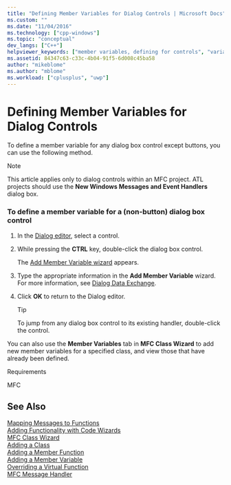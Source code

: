 ```yaml
---
title: "Defining Member Variables for Dialog Controls | Microsoft Docs"
ms.custom: ""
ms.date: "11/04/2016"
ms.technology: ["cpp-windows"]
ms.topic: "conceptual"
dev_langs: ["C++"]
helpviewer_keywords: ["member variables, defining for controls", "variables, dialog box control member variables", "controls [C++], member variables", "Dialog editor, defining member variables for controls"]
ms.assetid: 84347c63-c33c-4b04-91f5-6d008c45ba58
author: "mikeblome"
ms.author: "mblome"
ms.workload: ["cplusplus", "uwp"]
---
```

# Defining Member Variables for Dialog Controls
To define a member variable for any dialog box control except buttons, you can use the following method.  
  
> [!NOTE]
>  This article applies only to dialog controls within an MFC project. ATL projects should use the **New Windows Messages and Event Handlers** dialog box.  
  
### To define a member variable for a (non-button) dialog box control  
  
1.  In the [Dialog editor](../windows/dialog-editor.md), select a control.  
  
2.  While pressing the **CTRL** key, double-click the dialog box control.  
  
     The [Add Member Variable wizard](../ide/add-member-variable-wizard.md) appears.  
  
3.  Type the appropriate information in the **Add Member Variable** wizard. For more information, see [Dialog Data Exchange](../mfc/dialog-data-exchange.md).  
  
4.  Click **OK** to return to the Dialog editor.  
  
    > [!TIP]
    >  To jump from any dialog box control to its existing handler, double-click the control.  
  

  
 You can also use the **Member Variables** tab in **MFC Class Wizard** to add new member variables for a specified class, and view those that have already been defined.  
  
 Requirements  
  
 MFC  
  
## See Also  
 [Mapping Messages to Functions](../mfc/reference/mapping-messages-to-functions.md)   
 [Adding Functionality with Code Wizards](../ide/adding-functionality-with-code-wizards-cpp.md)   
 [MFC Class Wizard](../mfc/reference/mfc-class-wizard.md)   
 [Adding a Class](../ide/adding-a-class-visual-cpp.md)   
 [Adding a Member Function](../ide/adding-a-member-function-visual-cpp.md)   
 [Adding a Member Variable](../ide/adding-a-member-variable-visual-cpp.md)   
 [Overriding a Virtual Function](../ide/overriding-a-virtual-function-visual-cpp.md)   
 [MFC Message Handler](../mfc/reference/adding-an-mfc-message-handler.md)

